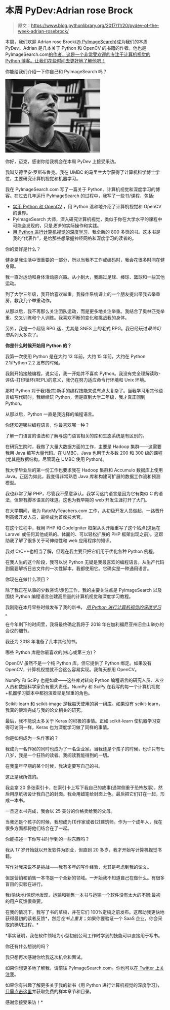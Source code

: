 # 本周 PyDev:Adrian rose Brock

> 原文：<https://www.blog.pythonlibrary.org/2017/11/20/pydev-of-the-week-adrian-rosebrock/>

本周，我们欢迎 Adrian rose Brock([@ PyImageSearch](https://twitter.com/PyImageSearch))成为我们的本周 PyDev。Adrian 是几本关于 Python 和 OpenCV 的书籍的作者。他也是 PyImageSearch.com[的作者，这是一个非常受欢迎的专注于计算机视觉的 Python 博客。让我们花些时间去更好地了解他吧！](https://www.pyimagesearch.com/)

你能给我们介绍一下你自己和 PyImageSearch 吗？

![](img/6a394a0a6331148e70fd30e917a34c6d.png)

你好，迈克，感谢你给我机会在本周 PyDev 上接受采访。

我叫艾德里安·罗斯布鲁克。我在 UMBC 的马里兰大学获得了计算机科学博士学位，主要研究计算机视觉和机器学习。

我在 PyImageSearch.com 写了一篇关于 Python、计算机视觉和深度学习的博客。在过去几年运行 PyImageSearch 的过程中，我写了一些书/课程，包括:

*   [实用 Python 和 OpenCV](https://www.pyimagesearch.com/practical-python-opencv/) ，用 Python 温和地介绍了计算机视觉和 OpenCV 的世界。
*   PyImageSearch 大师，深入研究计算机视觉，类似于你在大学水平的课程中可能会发现的，只是*更多*的实际操作和实践。
*   [用 Python 进行计算机视觉的深度学习](https://www.pyimagesearch.com/deep-learning-computer-vision-python-book/)，我全新的 800 多页的书。这本书是我的“代表作”，是给那些想掌握神经网络和深度学习的读者的。

你的爱好是什么？

健身是我生活中很重要的一部分，所以当我不工作或编码时，我会花很多时间在健身房。

我一直对运动和身体活动感兴趣。从小到大，我踢过足球、棒球、篮球和一些其他运动。

到了大学三年级，我开始喜欢举重。我操作系统课上的一个朋友提出带我去举重房，教我几个举重动作。

从那以后，我不再那么关注团队运动，而是更多地关注举重。我结合了奥林匹克举重、交叉训练和个人训练。我喜欢不断的变化和挑战我的身体。

另外，我是一个超级 RPG 迷，尤其是 SNES 上的老式 RPG。我已经玩过*最终幻想*系列太多次了。

**你是什么时候开始用 Python 的？**

我第一次使用 Python 是在大约 13 年前，大约 15 年前，大约在 Python 2.1/Python 2.2 发布的时候。

我刚开始接触编程，说实话，我一开始并不喜欢 Python。我没有完全理解读取-评估-打印循环(REPL)的意义，我仍在努力适应命令行环境和 Unix 环境。

那时 Python 对于我(极其)新手的编程技能来说有点太复杂了。当我学习用其他语言编写代码时，我继续玩 Python，但是直到大学二年级，我才真正回到 Python。

从那以后，Python 一直是我选择的编程语言。

你还知道哪些编程语言，你最喜欢哪一种？

了解一门语言的语法和了解与这门语言相关的库和生态系统是有区别的。

在研究生院时，我做了大量大数据方面的工作，主要是 Hadoop 集群——这需要我用 Java 编写大量代码。在 UMBC，Java 也用于大多数 200 和 300 级的课程(尤其是数据结构，尽管现在 UMBC 使用 Python)。

我大学毕业后的第一份工作也要求我在 Hadoop 集群和 Accumulo 数据库上使用 Java。正因为如此，我变得非常熟悉 Java 库和构建可扩展的数据工作流和预测模型。

我也非常了解 PHP，尽管我不愿意承认。我学习这门语言是因为它有类似 C 的语法，但带有脚本语言的味道。这也为我早期的 web 开发生涯打开了大门。

在大学期间，我为 RateMyTeachers.com 工作，从初级开发人员做起，一路晋升到高级开发人员，最终成为首席技术官。

在这个过程中，我用 PHP 和 CodeIgniter 框架从头开始重写了这个站点(这远在 Laravel 或任何其他成熟的、体面的、可以轻松扩展的 PHP 框架出现之前)。这帮助我了解了很多关于可伸缩性和 web 应用程序的知识。

我对 C/C++也相当了解，但现在我主要只把它们用于优化各种 Python 例程。

在我人生的这个阶段，我可以说 Python 无疑是我最喜欢的编程语言。从生产代码到需要解析日志文件的一次性脚本，我都使用它。它确实是一种通用语言。

你现在在做什么项目？

除了我正在从事的少数咨询/承包工作，我的主要关注点是 PyImageSearch 以及围绕 Python 编程语言创建高质量的计算机视觉和深度学习教程。

我刚刚在本月早些时候发布了我的新书， [*用 Python 进行计算机视觉的深度学习*](https://www.pyimagesearch.com/deep-learning-computer-vision-python-book/) 。

在今年剩下的时间里，我将最终确定我将于 2018 年在加利福尼亚州旧金山举办的会议的细节。

我还为 2018 年准备了几本其他的书。

哪些 Python 库是你最喜欢的(核心或第三方)？

OpenCV 虽然不是一个纯 Python 库，但它提供了 Python 绑定。如果没有 OpenCV，计算机视觉就不会这么容易实现。我每天都用 OpenCV。

NumPy 和 SciPy 也是如此——这些库对转向 Python 编程语言的研究人员、从业人员和数据科学家负有重大责任。NumPy 和 SciPy 在我写的每一个计算机视觉+机器学习脚本中都扮演着举足轻重的角色。

Scikit-learn 和 scikit-image 是我每天使用的另一组库。如果没有 scikit-learn，我真的很难完成与我的论文相关的研究。

最后，我不能说太多关于 Keras 的积极的事情。正如 scikit-learn 使机器学习变得可访问一样，Keras 也为深度学习做了同样的事情。

你是如何成为一名作家的？

我成为一名作家的同时也成为了一名企业家。当我还是个孩子的时候，也许只有七八岁，我是一个狂热的读者。我阅读我能得到的一切。

在我童年早期的某个时候，我决定要写自己的书。

这正是我所做的。

我会拿 20 多张索引卡，在索引卡上写下我自己的故事(通常侧重于恐怖故事)，然后用厚纸板设计我自己的封面。我会用蜡笔给封面上色。最后把它们钉在一起，形成一本书。

一旦这本书完成，我会以 25 美分的价格卖给我的父母。

当我还是个孩子的时候，我想成为(1)作家或者(2)建筑师。作为一个成年人，我在很多方面都将他们结合在了一起。

你能描述一下你写书时学到的一些东西吗？

我从 17 岁开始就以开发软件为职业，但直到 20 多岁，我才开始写计算机视觉书籍。

写作对我来说不是挑战——我有多年的写作经验，尤其是考虑到我的论文。

但是营销和销售一本书是一个全新的领域。一开始我不知道自己在做什么。有很多盲目的实验在进行。

我(愉快地)惊讶地发现，运输和销售一本书与运输一个软件没有太大的不同:最初的用户反馈很重要。

在我的情况下，我写了书的草稿，并在它们 100%定稿之前发布。这帮助我更快地获得最初的读者反馈*，然后*在书上重复*；如果你要验证一个 SaaS 企业，你会采取的确切过程。*

 *事实证明，我在软件领域为小型初创公司工作时学到的技能可以直接用于写书。

你还有什么想说的吗？

我只想再次感谢你给我这次机会和面试。

如果你想更多地了解我，请前往 PyImageSearch.com。你也可以[在 Twitter 上关注我](https://twitter.com/PyImageSearch)。

如果你有兴趣了解更多关于我的新书《用 Python 进行计算机视觉的深度学习》，[只需点击这里](https://www.pyimagesearch.com/deep-learning-computer-vision-python-book/)并获取免费的样本章节和目录。

感谢您接受采访！*